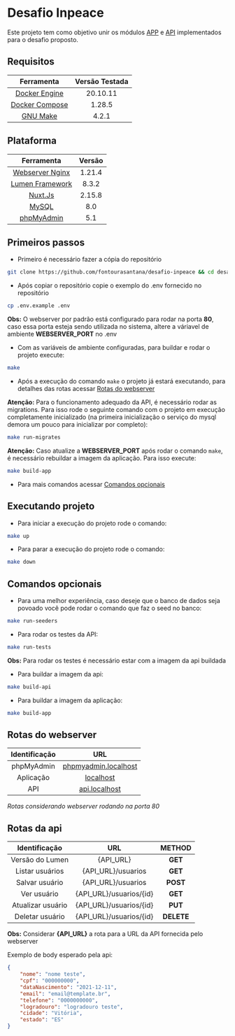 # Desafio Inpeace

Este projeto tem como objetivo unir os módulos [APP](https://github.com/fontourasantana/desafio-inpeace-app) e [API](https://github.com/fontourasantana/desafio-inpeace-api) implementados para o desafio proposto.

## Requisitos

|Ferramenta|Versão Testada|
|:-:|:-:|
|[Docker Engine](https://docs.docker.com/engine/)|20.10.11|
|[Docker Compose](https://docs.docker.com/compose/)|1.28.5|
|[GNU Make](https://www.gnu.org/software/make/)|4.2.1|


## Plataforma

|Ferramenta|Versão|
|:-:|:-:|
|[Webserver Nginx](https://www.nginx.com/)|1.21.4|
|[Lumen Framework](https://lumen.laravel.com/)|8.3.2|
|[Nuxt.Js](https://nuxtjs.org/)|2.15.8|
|[MySQL](https://www.mysql.com/)|8.0|
|[phpMyAdmin](https://www.phpmyadmin.net/)|5.1|

## Primeiros passos

- Primeiro é necessário fazer a cópia do repositório
```bash
git clone https://github.com/fontourasantana/desafio-inpeace && cd desafio-inpeace
```
- Após copiar o repositório copie o exemplo do .env fornecido no repositório
```bash
cp .env.example .env
```
**Obs:** O webserver por padrão está configurado para rodar na porta **80**, caso essa porta esteja sendo utilizada no sistema, altere a váriavel de ambiente **WEBSERVER_PORT** no .env
- Com as variáveis de ambiente configuradas, para buildar e rodar o projeto execute:
```bash
make
```
- Após a execução do comando `make` o projeto já estará executando, para detalhes das rotas acessar [Rotas do webserver](#rotas-do-webserver)

**Atenção:** Para o funcionamento adequado da API, é necessário rodar as migrations. Para isso rode o seguinte comando com o projeto em execução completamente inicializado (na primeira inicialização o serviço do mysql demora um pouco para inicializar por completo):
```bash
make run-migrates
```
**Atenção:** Caso atualize a **WEBSERVER_PORT** após rodar o comando `make`, é necessário rebuildar a imagem da aplicação. Para isso execute:
```bash
make build-app
```
- Para mais comandos acessar [Comandos opcionais](#comandos-opcionais)

## Executando projeto

- Para iniciar a execução do projeto rode o comando:
```bash
make up
```
- Para parar a execução do projeto rode o comando:
```bash
make down
```

## Comandos opcionais

- Para uma melhor experiência, caso deseje que o banco de dados seja povoado você pode rodar o comando que faz o seed no banco:
```bash
make run-seeders
```
- Para rodar os testes da API:
```bash
make run-tests
```
**Obs:** Para rodar os testes é necessário estar com a imagem da api buildada
- Para buildar a imagem da api:
```bash
make build-api
```
- Para buildar a imagem da aplicação:
```bash
make build-app
```

## Rotas do webserver

|         Identificação         |                   URL                    |
|:-------------------------:|:----------------------------------------:|
|    phpMyAdmin     | [phpmyadmin.localhost](http://phpmyadmin.localhost/) |
|  Aplicação  | [localhost](http://localhost/) |
|  API  | [api.localhost](http://api.localhost/) |

*Rotas considerando webserver rodando na porta 80*

## Rotas da api
|Identificação|URL|METHOD|
|:---:|:---:|:---:|
|    Versão do Lumen     | {API_URL} |**GET**|
|    Listar usuários     | {API_URL}/usuarios |**GET**|
|    Salvar usuário     | {API_URL}/usuarios |**POST**|
|    Ver usuário     | {API_URL}/usuarios/{id} |**GET**|
|    Atualizar usuário     | {API_URL}/usuarios/{id} |**PUT**|
|    Deletar usuário     | {API_URL}/usuarios/{id} |**DELETE**|

**Obs:** Considerar **{API_URL}** a rota para a URL da API fornecida pelo webserver

Exemplo de body esperado pela api:
```json
{
    "nome": "nome teste",
    "cpf": "000000000",
    "dataNascimento": "2021-12-11",
    "email": "email@template.br",
    "telefone": "0000000000",
    "logradouro": "logradouro teste",
    "cidade": "Vitória",
    "estado": "ES"
}
```
